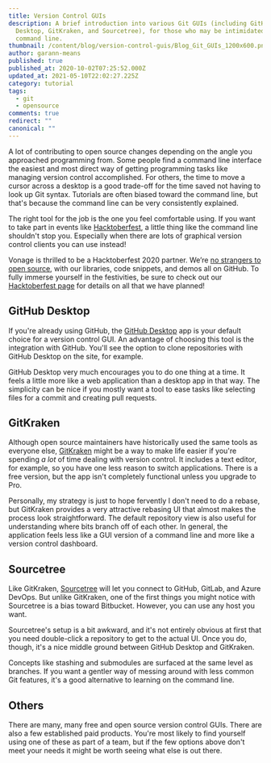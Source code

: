 ```yaml
---
title: Version Control GUIs
description: A brief introduction into various Git GUIs (including GitHub
  Desktop, GitKraken, and Sourcetree), for those who may be intimidated by the
  command line.
thumbnail: /content/blog/version-control-guis/Blog_Git_GUIs_1200x600.png
author: garann-means
published: true
published_at: 2020-10-02T07:25:52.000Z
updated_at: 2021-05-10T22:02:27.225Z
category: tutorial
tags:
  - git
  - opensource
comments: true
redirect: ""
canonical: ""
---
```


A lot of contributing to open source changes depending on the angle you approached programming from. Some people find a command line interface the easiest and most direct way of getting programming tasks like managing version control accomplished. For others, the time to move a cursor across a desktop is a good trade-off for the time saved not having to look up Git syntax. Tutorials are often biased toward the command line, but that's because the command line can be very consistently explained. 

The right tool for the job is the one you feel comfortable using. If you want to take part in events like [Hacktoberfest](https://hacktoberfest.digitalocean.com/), a little thing like the command line shouldn't stop you. Especially when there are lots of graphical version control clients you can use instead!

Vonage is thrilled to be a Hacktoberfest 2020 partner. We’re [no strangers to open source](https://youtu.be/zYJpYMCy6PA), with our libraries, code snippets, and demos all on GitHub. To fully immerse yourself in the festivities, be sure to check out our [Hacktoberfest page](https://nexmo.dev/2GZcyHc) for details on all that we have planned!

## GitHub Desktop

If you're already using GitHub, the [GitHub Desktop](https://desktop.github.com/) app is your default choice for a version control GUI. An advantage of choosing this tool is the integration with GitHub. You'll see the option to clone repositories with GitHub Desktop on the site, for example.

GitHub Desktop very much encourages you to do one thing at a time. It feels a little more like a web application than a desktop app in that way. The simplicity can be nice if you mostly want a tool to ease tasks like selecting files for a commit and creating pull requests.

## GitKraken

Although open source maintainers have historically used the same tools as everyone else, [GitKraken](https://www.gitkraken.com/) might be a way to make life easier if you're spending _a lot_ of time dealing with version control. It includes a text editor, for example, so you have one less reason to switch applications. There is a free version, but the app isn't completely functional unless you upgrade to Pro. 

Personally, my strategy is just to hope fervently I don't need to do a rebase, but GitKraken provides a very attractive rebasing UI that almost makes the process look straightforward. The default repository view is also useful for understanding where bits branch off of each other. In general, the application feels less like a GUI version of a command line and more like a version control dashboard.

## Sourcetree

Like GitKraken, [Sourcetree](https://www.sourcetreeapp.com/) will let you connect to GitHub, GitLab, and Azure DevOps. But unlike GitKraken, one of the first things you might notice with Sourcetree is a bias toward Bitbucket. However, you can use any host you want. 

Sourcetree's setup is a bit awkward, and it's not entirely obvious at first that you need double-click a repository to get to the actual UI. Once you do, though, it's a nice middle ground between GitHub Desktop and GitKraken. 

Concepts like stashing and submodules are surfaced at the same level as branches. If you want a gentler way of messing around with less common Git features, it's a good alternative to learning on the command line.

## Others

There are many, many free and open source version control GUIs. There are also a few established paid products. You're most likely to find yourself using one of these as part of a team, but if the few options above don't meet your needs it might be worth seeing what else is out there.